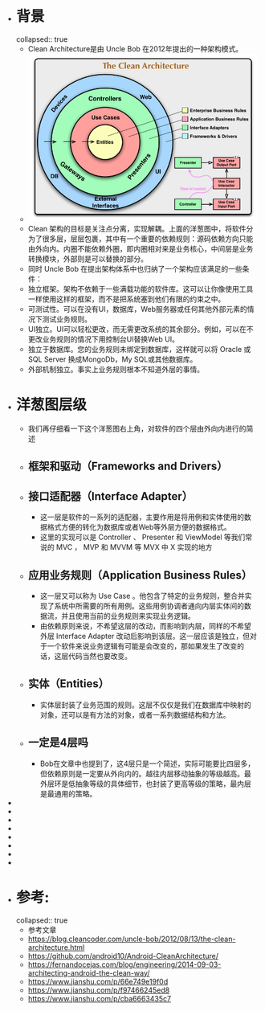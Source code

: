 - # 背景
  collapsed:: true
	- Clean Architecture是由 Uncle Bob 在2012年提出的一种架构模式。
	- ![image.png](../assets/image_1684417770065_0.png)
	- Clean 架构的目标是关注点分离，实现解耦。上面的洋葱图中，将软件分为了很多层，层层包裹，其中有一个重要的依赖规则：源码依赖方向只能由外向内。内圈不能依赖外圈，即内圈相对来是业务核心，中间层是业务转换模块，外部则是可以替换的部分。
	- 同时 Uncle Bob 在提出架构体系中也归纳了一个架构应该满足的一些条件：
	- 独立框架。架构不依赖于一些满载功能的软件库。这可以让你像使用工具一样使用这样的框架，而不是把系统塞到他们有限的约束之中。
	- 可测试性。可以在没有UI，数据库，Web服务器或任何其他外部元素的情况下测试业务规则。
	- UI独立。UI可以轻松更改，而无需更改系统的其余部分。例如，可以在不更改业务规则的情况下用控制台UI替换Web UI。
	- 独立于数据库。您的业​​务规则未绑定到数据库，这样就可以将 Oracle 或 SQL Server 换成MongoDb，My SQL或其他数据库。
	- 外部机制独立。事实上业务规则根本不知道外层的事情。
- # 洋葱图层级
	- 我们再仔细看一下这个洋葱图右上角，对软件的四个层由外向内进行的简述
	- ## 框架和驱动（Frameworks and Drivers）
	- ## 接口适配器（Interface Adapter）
		- 这一层是软件的一系列的适配器，主要作用是将用例和实体使用的数据格式方便的转化为数据库或者Web等外层方便的数据格式。
		- 这里的实现可以是 Controller 、 Presenter 和 ViewModel 等我们常说的 MVC ， MVP 和 MVVM 等 MVX 中 X 实现的地方
	- ## 应用业务规则（Application Business Rules）
		- 这一层又可以称为 Use Case 。他包含了特定的业务规则，整合并实现了系统中所需要的所有用例。这些用例协调者通向内层实体间的数据流，并且使用当前的业务规则来实现业务逻辑。
		- 由依赖原则来说，不希望这层的改动，而影响到内层，同样的不希望外层 Interface Adapter 改动后影响到该层。这一层应该是独立，但对于一个软件来说业务逻辑有可能是会改变的，那如果发生了改变的话，这层代码当然也要改变。
	- ## 实体（Entities）
		- 实体层封装了业务范围的规则。这层不仅仅是我们在数据库中映射的对象，还可以是有方法的对象，或者一系列数据结构和方法。
	- ## 一定是4层吗
		- Bob在文章中也提到了，这4层只是一个简述，实际可能要比四层多，但依赖原则是一定要从外向内的。越往内层移动抽象的等级越高。最外层环是低抽象等级的具体细节，也封装了更高等级的策略，最内层是最通用的策略。
-
-
-
-
-
-
-
-
- # 参考:
  collapsed:: true
	- 参考文章
	- https://blog.cleancoder.com/uncle-bob/2012/08/13/the-clean-architecture.html
	- https://github.com/android10/Android-CleanArchitecture/
	- https://fernandocejas.com/blog/engineering/2014-09-03-architecting-android-the-clean-way/
	- https://www.jianshu.com/p/66e749e19f0d
	- https://www.jianshu.com/p/f97466245ed8
	- https://www.jianshu.com/p/cba6663435c7